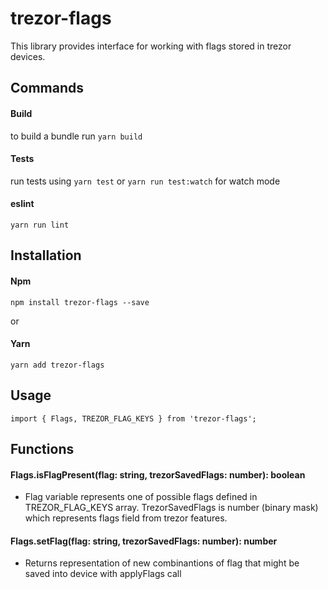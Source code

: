 trezor-flags
=========

This library provides interface for working with flags stored in trezor devices. 

Commands
-----

#### Build 
to build a bundle run `yarn build`

#### Tests
run tests using `yarn test` or `yarn run test:watch` for watch mode

#### eslint
`yarn run lint`

Installation
-----

#### Npm 
```npm install trezor-flags --save```

or

#### Yarn
```yarn add trezor-flags```

Usage
-----

```import { Flags, TREZOR_FLAG_KEYS } from 'trezor-flags';```

Functions
-----

#### Flags.isFlagPresent(flag: string, trezorSavedFlags: number): boolean
- Flag variable represents one of possible flags defined in TREZOR_FLAG_KEYS array. TrezorSavedFlags is number (binary mask) which represents flags field from trezor features. 

#### Flags.setFlag(flag: string, trezorSavedFlags: number): number 
- Returns representation of new combinantions of flag that might be saved into device with applyFlags call
